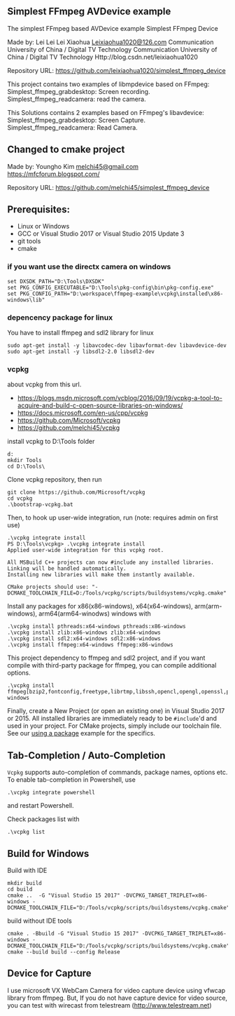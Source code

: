 ## Simplest FFmpeg AVDevice example

The simplest FFmpeg based AVDevice example
Simplest FFmpeg Device

Made by: Lei Lei Lei Xiaohua
Leixiaohua1020@126.com
Communication University of China / Digital TV Technology
Communication University of China / Digital TV Technology
Http://blog.csdn.net/leixiaohua1020

Repository URL:
https://github.com/leixiaohua1020/simplest_ffmpeg_device


This project contains two examples of libmpdevice based on FFmpeg:
Simplest_ffmpeg_grabdesktop: Screen recording.
Simplest_ffmpeg_readcamera: read the camera.


This Solutions contains 2 examples based on FFmpeg's libavdevice:
Simplest_ffmpeg_grabdesktop: Screen Capture.
Simplest_ffmpeg_readcamera: Read Camera.

## Changed to cmake project 
Made by: Youngho Kim
melchi45@gmail.com
https://mfcforum.blogspot.com/

Repository URL:
https://github.com/melchi45/simplest_ffmpeg_device

## Prerequisites:

- Linux or Windows 
- GCC or Visual Studio 2017 or Visual Studio 2015 Update 3
- git tools
- cmake

### if you want use the directx camera on windows
```
set DXSDK_PATH="D:\Tools\DXSDK"
set PKG_CONFIG_EXECUTABLE="D:\Tools\pkg-config\bin\pkg-config.exe"
set PKG_CONFIG_PATH="D:\workspace\ffmpeg-example\vcpkg\installed\x86-windows\lib"
```

### depencency package for linux

You have to install ffmpeg and sdl2 library for linux
```
sudo apt-get install -y libavcodec-dev libavformat-dev libavdevice-dev
sudo apt-get install -y libsdl2-2.0 libsdl2-dev
```

### vcpkg

about vcpkg from this url.
 - https://blogs.msdn.microsoft.com/vcblog/2016/09/19/vcpkg-a-tool-to-acquire-and-build-c-open-source-libraries-on-windows/
 - https://docs.microsoft.com/en-us/cpp/vcpkg
 - https://github.com/Microsoft/vcpkg
 - https://github.com/melchi45/vcpkg
 
install vcpkg to D:\Tools folder
```
d:
mkdir Tools
cd D:\Tools\
```

Clone vcpkg repository, then run
```
git clone https://github.com/Microsoft/vcpkg
cd vcpkg
.\bootstrap-vcpkg.bat
```

Then, to hook up user-wide integration, run (note: requires admin on first use)
```
.\vcpkg integrate install
PS D:\Tools\vcpkg> .\vcpkg integrate install
Applied user-wide integration for this vcpkg root.

All MSBuild C++ projects can now #include any installed libraries.
Linking will be handled automatically.
Installing new libraries will make them instantly available.

CMake projects should use: "-DCMAKE_TOOLCHAIN_FILE=D:/Tools/vcpkg/scripts/buildsystems/vcpkg.cmake"
```

Install any packages for x86(x86-windows), x64(x64-windows), arm(arm-windows), arm64(arm64-winodws) windows with
```
.\vcpkg install pthreads:x64-windows pthreads:x86-windows
.\vcpkg install zlib:x86-windows zlib:x64-windows
.\vcpkg install sdl2:x64-windows sdl2:x86-windows
.\vcpkg install ffmpeg:x64-windows ffmpeg:x86-windows
```

This project dependency to ffmpeg and sdl2 project, and if you want compile with third-party package for ffmpeg, you can compile additional options.
```
.\vcpkg install ffmpeg[bzip2,fontconfig,freetype,librtmp,libssh,opencl,opengl,openssl,pthreads,x264,x265]:x86-windows
```

Finally, create a New Project (or open an existing one) in Visual Studio 2017 or 2015. All installed libraries are immediately ready to be `#include`'d and used in your project.
For CMake projects, simply include our toolchain file. See our [using a package](docs/examples/using-sqlite.md) example for the specifics.
## Tab-Completion / Auto-Completion
`Vcpkg` supports auto-completion of commands, package names, options etc. To enable tab-completion in Powershell, use
```
.\vcpkg integrate powershell
```
and restart Powershell.

Check packages list with
```
.\vcpkg list
```

## Build for Windows

Build with IDE
```
mkdir build
cd build
cmake ..  -G "Visual Studio 15 2017" -DVCPKG_TARGET_TRIPLET=x86-windows -DCMAKE_TOOLCHAIN_FILE="D:/Tools/vcpkg/scripts/buildsystems/vcpkg.cmake"
```

build without IDE tools
```
cmake . -Bbuild -G "Visual Studio 15 2017" -DVCPKG_TARGET_TRIPLET=x86-windows -DCMAKE_TOOLCHAIN_FILE="D:/Tools/vcpkg/scripts/buildsystems/vcpkg.cmake"
cmake --build build --config Release
```

## Device for Capture
I use microsoft VX WebCam Camera for video capture device using vfwcap library from ffmpeg. 
But, If you do not have capture device for video source, you can test with wirecast from telestream (http://www.telestream.net)

